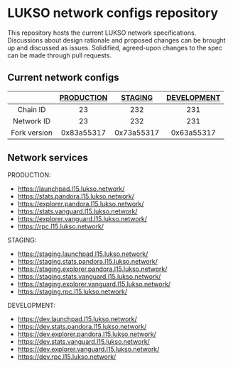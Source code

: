 # LUKSO network configs repository

This repository hosts the current LUKSO network specifications. Discussions about design rationale and proposed changes can be brought up and discussed as issues. Solidified, agreed-upon changes to the spec can be made through pull requests.

## Current network configs

| | [PRODUCTION](l15/prod)  | [STAGING](l15/staging)  | [DEVELOPMENT](l15/dev) |
|:------------:| :------------: |:---------------:| :-----:|
|Chain ID| 23      | 232 | 231 |
|Network ID| 23      | 232        |   231 |
|Fork version| 0x83a55317 | 0x73a55317        |    0x63a55317 |

## Network services

PRODUCTION:
* https://launchpad.l15.lukso.network/
* https://stats.pandora.l15.lukso.network/
* https://explorer.pandora.l15.lukso.network/
* https://stats.vanguard.l15.lukso.network/
* https://explorer.vanguard.l15.lukso.network/
* https://rpc.l15.lukso.network/

STAGING:
* https://staging.launchpad.l15.lukso.network/
* https://staging.stats.pandora.l15.lukso.network/
* https://staging.explorer.pandora.l15.lukso.network/
* https://staging.stats.vanguard.l15.lukso.network/
* https://staging.explorer.vanguard.l15.lukso.network/
* https://staging.rpc.l15.lukso.network/

DEVELOPMENT:
* https://dev.launchpad.l15.lukso.network/
* https://dev.stats.pandora.l15.lukso.network/
* https://dev.explorer.pandora.l15.lukso.network/
* https://dev.stats.vanguard.l15.lukso.network/
* https://dev.explorer.vanguard.l15.lukso.network/
* https://dev.rpc.l15.lukso.network/
